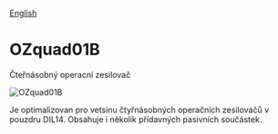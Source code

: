 
[English](./README.md)
<!--- module --->
# OZquad01B
<!--- Emodule --->

<!--- subtitle --->Čteřnásobný operacní zesilovač<!--- Esubtitle --->

![OZquad01B](/doc/img/OZquad01B_QRcode.png)

<!--- description --->Je optimalizovan pro vetsinu čtyřnásobných operačních zesilovačů v pouzdru DIL14. Obsahuje i několik přídavných pasivních součástek.<!--- Edescription --->
            